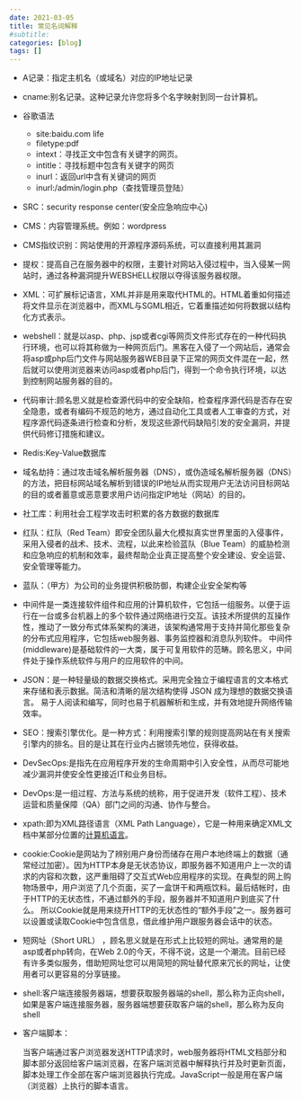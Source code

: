 ```yaml
---
date: 2021-03-05
title: 常见名词解释
#subtitle: 
categories: [blog]
tags: []
---
```


* A记录：指定主机名（或域名）对应的IP地址记录

* cname:别名记录。这种记录允许您将多个名字映射到同一台计算机。

* 谷歌语法

  * site:baidu.com life
  * filetype:pdf
  * intext：寻找正文中包含有关键字的网页。
  * intitle：寻找标题中包含有关键字的网页
  * inurl：返回url中含有关键词的网页
  * inurl:/admin/login.php（查找管理员登陆）

* SRC：security response center(安全应急响应中心)

* CMS：内容管理系统。例如：wordpress

* CMS指纹识别：网站使用的开源程序源码系统，可以直接利用其漏洞

* 提权：提高自己在服务器中的权限，主要针对网站入侵过程中，当入侵某一网站时，通过各种漏洞提升WEBSHELL权限以夺得该服务器权限。

* XML：可扩展标记语言，XML并非是用来取代HTML的。HTML着重如何描述将文件显示在浏览器中，而XML与SGML相近，它着重描述如何将数据以结构化方式表示。

* webshell：就是以asp、php、jsp或者cgi等网页文件形式存在的一种代码执行环境，也可以将其称做为一种网页后门。黑客在入侵了一个网站后，通常会将asp或php后门文件与网站服务器WEB目录下正常的网页文件混在一起，然后就可以使用浏览器来访问asp或者php后门，得到一个命令执行环境，以达到控制网站服务器的目的。

* 代码审计:顾名思义就是检查源代码中的安全缺陷，检查程序源代码是否存在安全隐患，或者有编码不规范的地方，通过自动化工具或者人工审查的方式，对程序源代码逐条进行检查和分析，发现这些源代码缺陷引发的安全漏洞，并提供代码修订措施和建议。

* Redis:Key-Value数据库

* 域名劫持：通过攻击域名解析服务器（DNS），或伪造域名解析服务器（DNS）的方法，把目标网站域名解析到错误的IP地址从而实现用户无法访问目标网站的目的或者蓄意或恶意要求用户访问指定IP地址（网站）的目的。

* 社工库：利用社会工程学攻击时积累的各方数据的数据库

* 红队：红队（Red Team）即安全团队最大化模拟真实世界里面的入侵事件，采用入侵者的战术、技术、流程，以此来检验蓝队（Blue Team）的威胁检测和应急响应的机制和效率，最终帮助企业真正提高整个安全建设、安全运营、安全管理等能力。

* 蓝队：（甲方）为公司的业务提供积极防御，构建企业安全架构等

* 中间件是一类连接软件组件和应用的计算机软件，它包括一组服务。以便于运行在一台或多台机器上的多个软件通过网络进行交互。该技术所提供的互操作性，推动了一致分布式体系架构的演进，该架构通常用于支持并简化那些复杂的分布式应用程序，它包括web服务器、事务监控器和消息队列软件。 中间件(middleware)是基础软件的一大类，属于可复用软件的范畴。顾名思义，中间件处于操作系统软件与用户的应用软件的中间。

* JSON：是一种轻量级的数据交换格式。采用完全独立于编程语言的文本格式来存储和表示数据。简洁和清晰的层次结构使得 JSON 成为理想的数据交换语言。 易于人阅读和编写，同时也易于机器解析和生成，并有效地提升网络传输效率。

* SEO：搜索引擎优化。是一种方式：利用搜索引擎的规则提高网站在有关搜索引擎内的排名。目的是让其在行业内占据领先地位，获得收益。

* DevSecOps:是指先在应用程序开发的生命周期中引入安全性，从而尽可能地减少漏洞并使安全性更接近IT和业务目标。

* DevOps:是一组过程、方法与系统的统称，用于促进开发（软件工程）、技术运营和质量保障（QA）部门之间的沟通、协作与整合。

* xpath:即为XML路径语言（XML Path Language），它是一种用来确定XML文档中某部分位置的[计算机语言](https://zh.wikipedia.org/wiki/计算机语言)。

* cookie:Cookie是网站为了辨别用户身份而储存在用户本地终端上的数据（通常经过加密）。因为HTTP本身是无状态协议，即服务器不知道用户上一次的请求的内容和次数，这严重阻碍了交互式Web应用程序的实现。在典型的网上购物场景中，用户浏览了几个页面，买了一盒饼干和两瓶饮料。最后结帐时，由于HTTP的无状态性，不通过额外的手段，服务器并不知道用户到底买了什么。 所以Cookie就是用来绕开HTTP的无状态性的“额外手段”之一。服务器可以设置或读取Cookie中包含信息，借此维护用户跟服务器会话中的状态。

* 短网址（Short URL） ，顾名思义就是在形式上比较短的网址。通常用的是asp或者php转向，在Web 2.0的今天，不得不说，这是一个潮流。目前已经有许多类似服务，借助短网址您可以用简短的网址替代原来冗长的网址，让使用者可以更容易的分享链接。

* shell:客户端连接服务器端，想要获取服务器端的shell，那么称为正向shell，如果是客户端连接服务器，服务器端想要获取客户端的shell，那么称为反向shell

* 客户端脚本：

  当客户端通过客户浏览器发送HTTP请求时，web服务器将HTML文档部分和脚本部分返回给客户端浏览器，在客户端浏览器中解释执行并及时更新页面，脚本处理工作全部在客户端浏览器执行完成。JavaScript一般是用在客户端（浏览器）上执行的脚本语言。

  